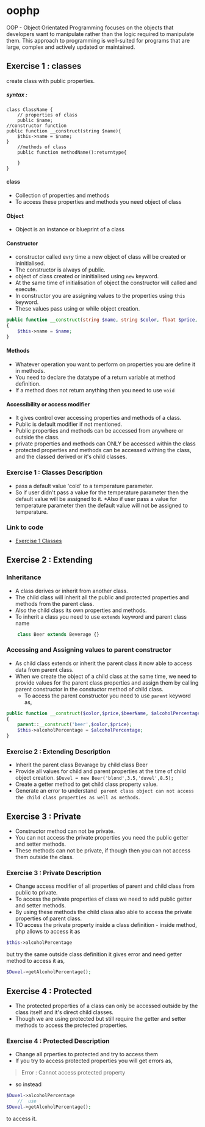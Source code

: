 # oophp
OOP - Object Orientated Programming 
 focuses on the objects that developers want to manipulate rather than the logic required to manipulate them. 
 This approach to programming is well-suited for programs that are large, complex and actively updated or maintained.


## Exercise 1 : classes 

create class with public properties.
##### syntax : 

```
class ClassName {
    // properties of class
    public $name;
//constructor function 
public function __construct(string $name){
    $this->name = $name;
}
    //methods of class
    public function methodName():returntype{

    }
}
```
#### class
* Collection of properties and methods
* To access these properties and methods you need object of class

#### Object
* Object is an instance or blueprint of a class

#### Constructor
* constructor called evry time a new object of class will be created or ininitialised.
* The constructor is always of public.
* object of class created or ininitialised using `new` keyword. 
* At the same time of initialisation of object the constructor will called and execute.
* In constructor you are assigning values to the properties using `this` keyword. 
* These values pass using or while object creation.
```php
public function __construct(string $name, string $color, float $price, string $temperature = 'cold')
{
    $this->name = $name;
}
```

#### Methods
* Whatever operation you want to perform on properties you are define it in methods.
* You need to declare the datatype of a return variable at method definition.
* If a method does not return anything then you need to use `void` 

#### Accessibility or access modifier 
* It gives control over accessing properties and methods of a class. 
* Public is default modifier if not mentioned.
* Public properties and methods can be accessed from anywhere or outside the class.
* private properties and methods can ONLY be accessed within the class
* protected properties and methods can be accessed withing the class,
    and the classed derived or it's child classes.

### Exercise 1 : Classes Description
* pass a default value 'cold' to a temperature parameter. 
* So if user didn't pass a value for the temperature parameter then the default value will be assigned to it.
*Also if user pass a value for temperature parameter then the default value will not be assigned to temperature.

### Link to code
* [Exercise 1 Classes](https://github.com/SnehalChetan/oophp/blob/main/classes.php "Exercise 1 Classes")

## Exercise 2 : Extending

### Inheritance 
* A class derives or inherit from another class.
* The child class will inherit all the public and protected properties and methods from the parent class. 
* Also the child class its own properties and methods.
* To inherit a class you need to use `extends` keyword and parent class name
```php
    class Beer extends Beverage {} 
```

### Accessing and Assigning values to parent constructor
* As child class extends or inherit the parent class it now able to access data from parent class.
* When we create the object of a child class at the same time, we need to provide values for the parent class properties and assign them by calling parent constructor in the constuctor method of child class.
    * To access the parent constructor you need to use `parent` keyword as,
```php
public function __construct($color,$price,$beerName, $alcoholPercentage)
{
    parent::__construct('beer',$color,$price);
    $this->alcoholPercentage = $alcoholPercentage;
}
```
   
### Exercise 2 : Extending Description
* Inherit the parent class Bevarage by child class Beer
* Provide all values for child and parent properties at the time of child object creation.
    `$Duvel = new Beer('blond',3.5,'duvel',8.5);`
* Create a getter method to get child class property value.
* Generate an error to understand ` parent class object can not access the child class properties as well as methods`.

## Exercise 3 : Private
* Constructor method can not be private.
* You can not access the private properties you need the public getter and setter methods.
* These methods can not be private, if though then you can not access them outside the class.

### Exercise 3 : Private Description
* Change access modifier of all properties of parent and child class from public to private.
* To access the private properties of class we need to add public getter and setter methods.
* By using these methods the child class also able to access the private properties of parent class.
* TO access the private property inside a class definition - inside method, php allows to access it as 
```php
$this->alcoholPercentage 
```
but try the same outside class definition it gives error and need getter method to access it as,
```php
$Duvel->getAlcoholPercentage(); 
```

## Exercise 4 : Protected
* The protected properties of a class can only be accessed outside by the class itself and it's direct child classes.
* Though we are using protected but still require the getter and setter methods to access the protected properties.


### Exercise 4 : Protected Description
* Change all prperties to protected and try to access them
* If you try to access protected properties you will get errors as,
>Error  :  Cannot access protected property 
* so instead 
```php
$Duvel->alcoholPercentage
    //  use 
$Duvel->getAlcoholPercentage(); 
``` 
to access it.
